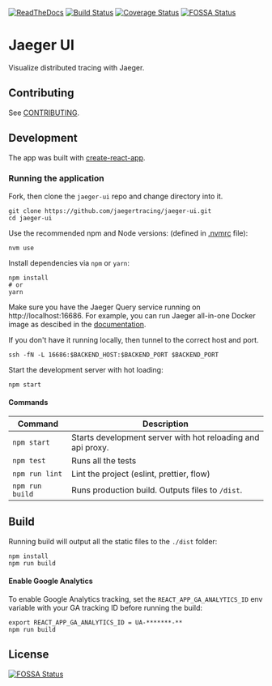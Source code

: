 [![ReadTheDocs][doc-img]][doc] [![Build Status][ci-img]][ci] [![Coverage Status][cov-img]][cov]
[![FOSSA Status](https://app.fossa.io/api/projects/git%2Bgithub.com%2Fjaegertracing%2Fjaeger-ui.svg?type=shield)](https://app.fossa.io/projects/git%2Bgithub.com%2Fjaegertracing%2Fjaeger-ui?ref=badge_shield)

# Jaeger UI

Visualize distributed tracing with Jaeger.

## Contributing

See [CONTRIBUTING](./CONTRIBUTING.md).

## Development

The app was built with [create-react-app](https://github.com/facebookincubator/create-react-app).

### Running the application

Fork, then clone the `jaeger-ui` repo and change directory into it.

```
git clone https://github.com/jaegertracing/jaeger-ui.git
cd jaeger-ui
```

Use the recommended npm and Node versions: (defined in [.nvmrc](./.nvmrc) file):

```
nvm use
```

Install dependencies via `npm` or `yarn`:

```
npm install
# or
yarn
```

Make sure you have the Jaeger Query service running on http://localhost:16686.
For example, you can run Jaeger all-in-one Docker image as descibed in the [documentation][aio-docs].

If you don't have it running locally, then tunnel to the correct host and port.

```
ssh -fN -L 16686:$BACKEND_HOST:$BACKEND_PORT $BACKEND_PORT
```

Start the development server with hot loading:

```
npm start
```

#### Commands

| Command | Description |
| ------- | ----------- |
| `npm start` | Starts development server with hot reloading and api proxy. |
| `npm test` | Runs all the tests |
| `npm run lint` | Lint the project (eslint, prettier, flow) |
| `npm run build` | Runs production build. Outputs files to `/dist`. |


## Build

Running build will output all the static files to the `./dist` folder:

```
npm install
npm run build
```


#### Enable Google Analytics

To enable Google Analytics tracking, set the `REACT_APP_GA_ANALYTICS_ID` env variable with your GA tracking ID before running the build:

```
export REACT_APP_GA_ANALYTICS_ID = UA-*******-**
npm run build
```

[doc-img]: https://readthedocs.org/projects/jaeger/badge/?version=latest
[doc]: http://jaeger.readthedocs.org/en/latest/
[ci-img]: https://travis-ci.org/jaegertracing/jaeger-ui.svg?branch=master
[ci]: https://travis-ci.org/jaegertracing/jaeger-ui
[cov-img]: https://coveralls.io/repos/jaegertracing/jaeger-ui/badge.svg?branch=master
[cov]: https://coveralls.io/github/jaegertracing/jaeger-ui?branch=master
[aio-docs]: http://jaeger.readthedocs.io/en/latest/getting_started/


## License
[![FOSSA Status](https://app.fossa.io/api/projects/git%2Bgithub.com%2Fjaegertracing%2Fjaeger-ui.svg?type=large)](https://app.fossa.io/projects/git%2Bgithub.com%2Fjaegertracing%2Fjaeger-ui?ref=badge_large)